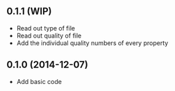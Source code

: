 ## 0.1.1 (WIP)

* Read out type of file
* Read out quality of file
* Add the individual quality numbers of every property

## 0.1.0 (2014-12-07)

* Add basic code